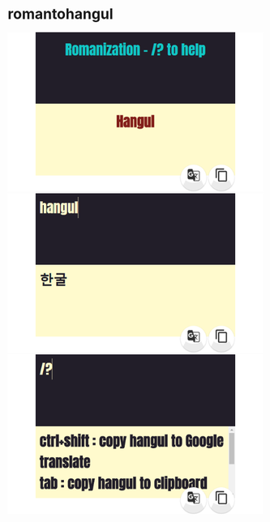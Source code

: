 # romantohangul
![Roman to hangul 01](screenshots/01.PNG)
![Roman to hangul 02](screenshots/02.PNG)
![Roman to hangul 03](screenshots/03.PNG)
